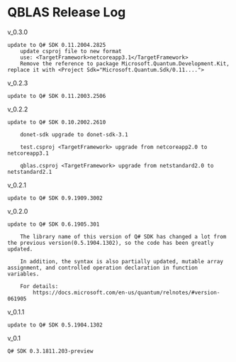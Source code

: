 # QBLAS Release Log

v_0.3.0

	update to Q# SDK 0.11.2004.2825
		update csproj file to new format
		use: <TargetFramework>netcoreapp3.1</TargetFramework>
		Remove the reference to package Microsoft.Quantum.Development.Kit, replace it with <Project Sdk="Microsoft.Quantum.Sdk/0.11....">


v_0.2.3

	update to Q# SDK 0.11.2003.2506

v_0.2.2

	update to Q# SDK 0.10.2002.2610

		donet-sdk upgrade to donet-sdk-3.1

		test.csproj <TargetFramework> upgrade from netcoreapp2.0 to netcoreapp3.1

		qblas.csproj <TargetFramework> upgrade from netstandard2.0 to netstandard2.1


v_0.2.1

	update to Q# SDK 0.9.1909.3002

v_0.2.0

	update to Q# SDK 0.6.1905.301

		The library name of this version of Q# SDK has changed a lot from the previous version(0.5.1904.1302), so the code has been greatly updated.

		In addition, the syntax is also partially updated, mutable array assignment, and controlled operation declaration in function variables.
		
		For details:
			https://docs.microsoft.com/en-us/quantum/relnotes/#version-061905

v_0.1.1

	update to Q# SDK 0.5.1904.1302
	
v_0.1 

	Q# SDK 0.3.1811.203-preview